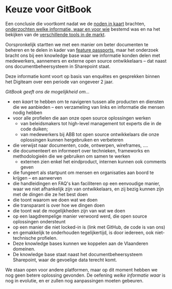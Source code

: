 # Keuze voor GitBook

Een conclusie die voortkomt nadat we de [noden in kaart](../) brachten, [onderzochten welke informatie, waar en voor wie](../welke-informatie-voor-wie.md) bestemd was en na het bekijken van de [verschillende tools in de markt](kadering-binnen-documentbeheersysteem.md).

Oorspronkelijk startten we met een manier om beter documenten te beheren en te delen in kader van [feature passports](https://abb-vlaanderen.gitbook.io/abb/project-management-and-working-together/working-together-and-product/feature-passports), maar het onderzoek bracht ons bij een knowledge base waar we informatie konden delen met medewerkers, aannemers en externe open source ontwikkelaars – dat naast ons documentbeheersysteem in Sharepoint staat.

Deze informatie komt voort op basis van enquêtes en gesprekken binnen het Digiteam over een periode van ongeveer 2 jaar.

_GitBook geeft ons de mogelijkheid om..._

* een _kaart_ te hebben om te navigeren tussen alle producten en diensten die we aanbieden – een verzameling van links en informatie die mensen nodig hebben
* voor alle profielen die aan onze open source oplossingen werken
  * van beleidsmakers tot high-level management tot experts die in de code duiken;&#x20;
  * van medewerkers bij ABB tot open source ontwikkelaars die onze oplossingen kunnen hergebruiken en verbeteren
* die verwijst naar documenten, code, ontwerpen, wireframes, ....
* die documenteert en informeert over technieken, frameworks en methodologieën die we gebruiken om samen te werken
  * externen zien enkel het eindproduct, internen kunnen ook comments geven
* die fungeert als startpunt om mensen en organisaties aan boord te krijgen – en aanwerven
* die handleidingen en FAQ's kan faciliteren op een eenvoudige manier, waar we niet afhankelijk zijn van ontwikkelaars, en zij bezig kunnen zijn met de dingen die ze het best doen
* die toont waarom we doen wat we doen
* die transparant is over hoe we dingen doen
* die toont wat de mogelijkheden zijn van wat we doen
* op een laagdrempelige manier verwoord werd, die open source oplossingen ondersteunt
* op een manier die niet locked-in is (link met GitHub, de code is van ons)
* en gemakkelijk te onderhouden tegelijkertijd, is door iedereen, ook niet-technische profielen.
* Deze knowledge bases kunnen we koppelen aan de Vlaanderen domeinen.
* De knowledge base staat naast het documentbeheersysteem Sharepoint, waar de gevoelige data terecht komt.

We staan open voor andere platformen, maar op dit moment hebben we nog geen betere oplossing gevonden. De oefening _welke informatie waar_ is nog in evolutie, en er zullen nog aanpassingen moeten gebeuren.

